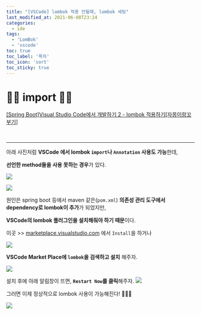 ```yaml
---
title: "[VSCode] lombok 적용 안될때, lombok 세팅"
last_modified_at: 2021-06-08T23:24
categories: 
  - ide
tags: 
  - 'LomBok' 
  - 'vscode'
toc: true
toc_label: '목차'
toc_icon: 'sort'
toc_sticky: true
---
```


# 🙆‍♂️ import 🙇‍♂️

[[Spring Boot]Visual Studio Code에서 개발하기 2 - lombok 적용하기[자몽이랑꼬부기]](https://hellowk1.blogspot.com/2020/10/spring-bootvisual-studio-code-2-lombok.html)

[]()


<br>

---

아래 사진처럼 **VSCode 에서 lombok `import`나 `Annotation` 사용도 가능**한데,

**선언한 method들을 사용 못하는 경우**가 있다.

![](https://images.velog.io/images/gillog/post/a198a36e-8db2-484d-aab4-419e730a73c6/image.png)

![](https://images.velog.io/images/gillog/post/0ee0b209-9e51-472b-baa9-9ab8fc3303bc/image.png)

원인은 spring boot 등에서 maven 같은(`pom.xml`) **의존성 관리 도구에서 dependency로 lombok이 추가**가 되었지만, 

**VSCode의 lombok 플러그인을 설치해줘야 하기 때문**이다.


이곳 >> [marketplace.visualstudio.com](https://marketplace.visualstudio.com/items?itemName=GabrielBB.vscode-lombok) 에서 `Install`을 하거나


![](https://images.velog.io/images/gillog/post/04b1a9d6-ec44-4bce-af61-ca2b39683631/image.png)

**VSCode Market Place에 `lombok`을 검색하고 설치** 해주자.

![](https://images.velog.io/images/gillog/post/e1fcd36b-ac17-4d34-bf34-b4af756da2fe/image.png)

설치 후에 아래 알림창이 뜨면, **`Restart Now`를 클릭**해주자.
![](https://images.velog.io/images/gillog/post/3d1f8211-3394-4c65-8171-d01cd7f9930f/image.png)

그러면 이제 정상적으로 lombok 사용이 가능해진다! 🙆🏻‍♂️

![](https://images.velog.io/images/gillog/post/9f68ae25-601f-4327-9470-44a532456298/image.png)